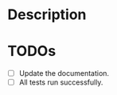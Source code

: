 # Description

<!-- Description of the changes introduced by this PR. -->
<!-- Example:
Fixes #123
This module improves route53 scalability. -->

# TODOs

- [ ] Update the documentation.
- [ ] All tests run successfully.
